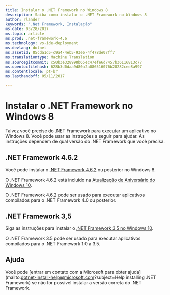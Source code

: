 ```yaml
---
title: Instalar o .NET Framework no Windows 8
description: Saiba como instalar o .NET Framework no Windows 8
author: rlander
keywords: ".Net Framework, Instalação"
ms.date: 03/28/2017
ms.topic: article
ms.prod: .net-framework-4.6
ms.technology: vs-ide-deployment
ms.devlang: dotnet
ms.assetid: 85cda1d5-c9a4-4eb5-93e6-4f478de07ff7
ms.translationtype: Machine Translation
ms.sourcegitcommit: c50b3e328998b65ec47efe6d7457b36116813c77
ms.openlocfilehash: 628b3d0daa9d80a2a086516076b28282cee8a997
ms.contentlocale: pt-br
ms.lasthandoff: 05/11/2017

---
```


# <a name="installing-the-net-framework-on-windows-8"></a>Instalar o .NET Framework no Windows 8

Talvez você precise do .NET Framework para executar um aplicativo no Windows 8. Você pode usar as instruções a seguir para ajudar. As instruções dependem de qual versão do .NET Framework que você precisa.

## <a name="net-framework-462"></a>.NET Framework 4.6.2

Você pode instalar o [.NET Framework 4.6.2](https://go.microsoft.com/fwlink/?linkid=845529&source=dotnetdocs) ou posterior no Windows 8. 

O .NET Framework 4.6.2 está incluído na [Atualização de Aniversário do Windows 10](https://www.microsoft.com/software-download/windows10).

O .NET Framework 4.6.2 pode ser usado para executar aplicativos compilados para o .NET Framework 4.0 ou posterior.

## <a name="net-framework-35"></a>.NET Framework 3,5

Siga as instruções para instalar o [.NET Framework 3.5 no Windows 10](dotnet-35-windows-10.md).

O .NET Framework 3.5 pode ser usado para executar aplicativos compilados para o .NET Framework 1.0 a 3.5.

## <a name="help"></a>Ajuda

Você pode [entrar em contato com a Microsoft para obter ajuda](mailto:dotnet-install-help@microsoft.com?subject=Help installing .NET Framework) se não for possível instalar a versão correta do .NET Framework.

